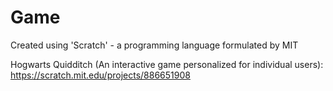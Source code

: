 # Game
Created using 'Scratch' - a programming language formulated by MIT

Hogwarts Quidditch (An interactive game personalized for individual users): https://scratch.mit.edu/projects/886651908
